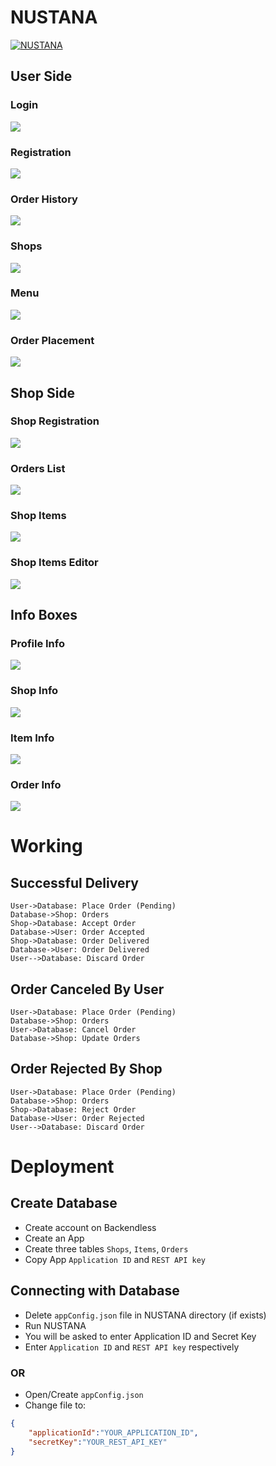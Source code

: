 # NUSTANA
[![NUSTANA](https://raw.githubusercontent.com/ZdsAlpha/NUSTANA/master/NUSTANA/src/Images/anim_logo.gif "NUSTANA")](https://raw.githubusercontent.com/ZdsAlpha/NUSTANA/master/NUSTANA/src/Images/anim_logo.gif "NUSTANA")

## User Side

### Login
[![](https://raw.githubusercontent.com/ZdsAlpha/NUSTANA/master/NUSTANA/Screenshots/login.png)](https://raw.githubusercontent.com/ZdsAlpha/NUSTANA/master/NUSTANA/Screenshots/login.png)
### Registration
[![](https://raw.githubusercontent.com/ZdsAlpha/NUSTANA/master/NUSTANA/Screenshots/registration.png)](https://raw.githubusercontent.com/ZdsAlpha/NUSTANA/master/NUSTANA/Screenshots/registration.png)
### Order History
[![](https://raw.githubusercontent.com/ZdsAlpha/NUSTANA/master/NUSTANA/Screenshots/ordersHistory.png)](https://raw.githubusercontent.com/ZdsAlpha/NUSTANA/master/NUSTANA/Screenshots/ordersHistory.png)
### Shops
[![](https://raw.githubusercontent.com/ZdsAlpha/NUSTANA/master/NUSTANA/Screenshots/shops.png)](https://raw.githubusercontent.com/ZdsAlpha/NUSTANA/master/NUSTANA/Screenshots/shops.png)
### Menu
[![](https://raw.githubusercontent.com/ZdsAlpha/NUSTANA/master/NUSTANA/Screenshots/menu.png)](https://raw.githubusercontent.com/ZdsAlpha/NUSTANA/master/NUSTANA/Screenshots/menu.png)
### Order Placement
[![](https://raw.githubusercontent.com/ZdsAlpha/NUSTANA/master/NUSTANA/Screenshots/orderPlacement.png)](https://raw.githubusercontent.com/ZdsAlpha/NUSTANA/master/NUSTANA/Screenshots/orderPlacement.png)
## Shop Side

### Shop Registration
[![](https://raw.githubusercontent.com/ZdsAlpha/NUSTANA/master/NUSTANA/Screenshots/shopRegistration.png)](https://raw.githubusercontent.com/ZdsAlpha/NUSTANA/master/NUSTANA/Screenshots/shopRegistration.png)
### Orders List
[![](https://raw.githubusercontent.com/ZdsAlpha/NUSTANA/master/NUSTANA/Screenshots/ordersList.png)](https://raw.githubusercontent.com/ZdsAlpha/NUSTANA/master/NUSTANA/Screenshots/ordersList.png)
### Shop Items
[![](https://raw.githubusercontent.com/ZdsAlpha/NUSTANA/master/NUSTANA/Screenshots/shopItems.png)](https://raw.githubusercontent.com/ZdsAlpha/NUSTANA/master/NUSTANA/Screenshots/shopItems.png)
### Shop Items Editor
[![](https://raw.githubusercontent.com/ZdsAlpha/NUSTANA/master/NUSTANA/Screenshots/itemEditor.png)](https://raw.githubusercontent.com/ZdsAlpha/NUSTANA/master/NUSTANA/Screenshots/itemEditor.png)
## Info Boxes

### Profile Info
[![](https://raw.githubusercontent.com/ZdsAlpha/NUSTANA/master/NUSTANA/Screenshots/profileInfo.png)](https://raw.githubusercontent.com/ZdsAlpha/NUSTANA/master/NUSTANA/Screenshots/profileInfo.png)
### Shop Info
[![](https://raw.githubusercontent.com/ZdsAlpha/NUSTANA/master/NUSTANA/Screenshots/shopInfo.png)](https://raw.githubusercontent.com/ZdsAlpha/NUSTANA/master/NUSTANA/Screenshots/shopInfo.png)
### Item Info
[![](https://raw.githubusercontent.com/ZdsAlpha/NUSTANA/master/NUSTANA/Screenshots/itemInfo.png)](https://raw.githubusercontent.com/ZdsAlpha/NUSTANA/master/NUSTANA/Screenshots/itemInfo.png)
### Order Info
[![](https://raw.githubusercontent.com/ZdsAlpha/NUSTANA/master/NUSTANA/Screenshots/orderInfo.png)](https://raw.githubusercontent.com/ZdsAlpha/NUSTANA/master/NUSTANA/Screenshots/orderInfo.png)

# Working
## Successful Delivery
                    
```seq
User->Database: Place Order (Pending)
Database->Shop: Orders
Shop->Database: Accept Order
Database->User: Order Accepted
Shop->Database: Order Delivered
Database->User: Order Delivered
User-->Database: Discard Order
```
## Order Canceled By User
                    
```seq
User->Database: Place Order (Pending)
Database->Shop: Orders
User->Database: Cancel Order
Database->Shop: Update Orders
```
## Order Rejected By Shop
                    
```seq
User->Database: Place Order (Pending)
Database->Shop: Orders
Shop->Database: Reject Order
Database->User: Order Rejected
User-->Database: Discard Order
```

# Deployment
## Create Database
- Create account on Backendless
- Create an App
- Create three tables `Shops`, `Items`, `Orders`
- Copy App `Application ID` and `REST API key`
## Connecting with Database
- Delete `appConfig.json` file in NUSTANA directory (if exists)
- Run NUSTANA
- You will be asked to enter Application ID and Secret Key
- Enter `Application ID` and `REST API key` respectively
### OR
- Open/Create `appConfig.json`
- Change file to:
```json
{
	"applicationId":"YOUR_APPLICATION_ID",
	"secretKey":"YOUR_REST_API_KEY"
}
```
